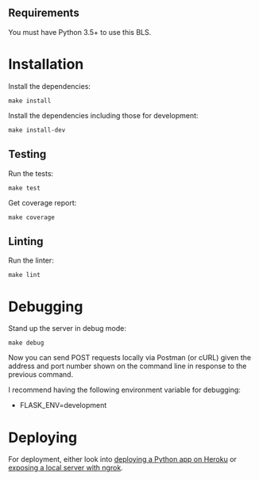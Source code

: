 ## Requirements
You must have Python 3.5+ to use this BLS.


# Installation
Install the dependencies:
```
make install
```

Install the dependencies including those for development:
```
make install-dev
```

## Testing
Run the tests:
```
make test
```

Get coverage report:
```
make coverage
```


## Linting
Run the linter:
```
make lint
```


# Debugging
Stand up the server in debug mode:
```
make debug
```

Now you can send POST requests locally via Postman (or cURL) given the address and port number shown on the command line in response to the previous command.

I recommend having the following environment variable for debugging:

- FLASK_ENV=development


# Deploying
For deployment, either look into [deploying a Python app on Heroku](https://devcenter.heroku.com/articles/getting-started-with-python#deploy-the-app) or [exposing a local server with ngrok](https://dashboard.ngrok.com/get-started).

